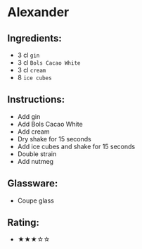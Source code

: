 # Alexander

## Ingredients:
- 3 cl `gin`
- 3 cl `Bols Cacao White`
- 3 cl `cream`
- 8 `ice cubes`

## Instructions:
- Add gin
- Add Bols Cacao White
- Add cream
- Dry shake for 15 seconds
- Add ice cubes and shake for 15 seconds
- Double strain
- Add nutmeg

## Glassware:
- Coupe glass

## Rating:
- ★★★☆☆